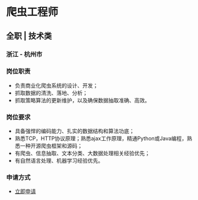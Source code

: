 
# 爬虫工程师
## 全职  |  技术类
### 浙江 - 杭州市

### 岗位职责
- 负责商业化爬虫系统的设计、开发；
- 抓取数据的清洗、落地、分析；
- 抓取策略算法的更新维护，以及确保数据抽取准确、高效。
### 岗位要求
- 具备强悍的编码能力、扎实的数据结构和算法功底；
- 熟悉TCP，HTTP协议原理；熟悉ajax工作原理，精通Python或Java编程，熟悉一种开源爬虫框架和源码；
- 有爬虫、信息抽取、文本分类、大数据处理相关经验优先；
- 有自然语言处理、机器学习经验优先。
### 申请方式
- <a href="mailto:hr@tuya.com?subject=求职简历-爬虫工程师-来自GitHub">立即申请</a>